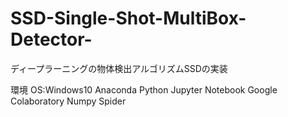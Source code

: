 # SSD-Single-Shot-MultiBox-Detector-
ディープラーニングの物体検出アルゴリズムSSDの実装

環境
OS:Windows10
Anaconda
Python
Jupyter Notebook
Google Colaboratory
Numpy
Spider
